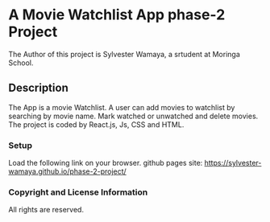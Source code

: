# A Movie Watchlist App phase-2 Project

The Author of this project is Sylvester Wamaya, a srtudent at Moringa School.

## Description

The App is a movie Watchlist. A user can add movies to watchlist by searching by movie name. Mark watched or unwatched and delete movies.
The project is coded by React.js, Js, CSS and HTML.

### Setup
Load the following link on your browser.
github pages site: https://sylvester-wamaya.github.io/phase-2-project/


### Copyright and License Information
All rights are reserved.